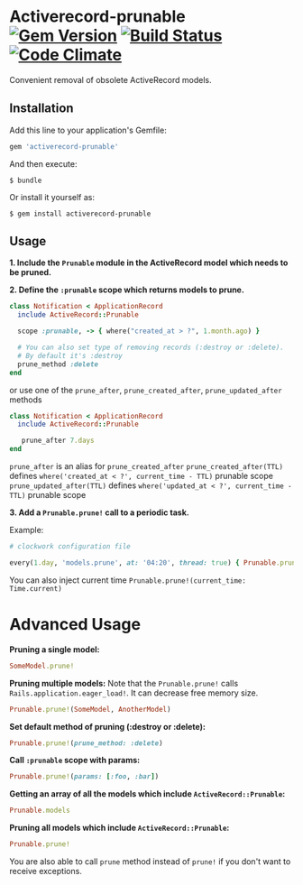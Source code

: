 # Activerecord-prunable [![Gem Version](https://badge.fury.io/rb/activerecord-prunable.svg)](https://badge.fury.io/rb/activerecord-prunable) [![Build Status](https://travis-ci.org/dr2m/activerecord-prunable.svg?branch=master)](https://travis-ci.org/dr2m/activerecord-prunable) [![Code Climate](https://codeclimate.com/github/dr2m/activerecord-prunable/badges/gpa.svg)](https://codeclimate.com/github/dr2m/activerecord-prunable)

Convenient removal of obsolete ActiveRecord models.

## Installation

Add this line to your application's Gemfile:

```ruby
gem 'activerecord-prunable'
```

And then execute:

    $ bundle

Or install it yourself as:

    $ gem install activerecord-prunable


## Usage

__1. Include the `Prunable` module in the ActiveRecord model which needs to be pruned.__

__2. Define the `:prunable` scope which returns models to prune.__

   ```ruby
   class Notification < ApplicationRecord
     include ActiveRecord::Prunable

     scope :prunable, -> { where("created_at > ?", 1.month.ago) }

     # You can also set type of removing records (:destroy or :delete).
     # By default it's :destroy
     prune_method :delete
   end
   ```

   or use one of the `prune_after`, `prune_created_after`, `prune_updated_after` methods

   ```ruby
   class Notification < ApplicationRecord
     include ActiveRecord::Prunable

      prune_after 7.days
   end
   ```

   `prune_after` is an alias for `prune_created_after`
   `prune_created_after(TTL)` defines `where('created_at < ?', current_time - TTL)` prunable scope
   `prune_updated_after(TTL)` defines `where('updated_at < ?', current_time - TTL)` prunable scope

__3. Add a `Prunable.prune!` call to a periodic task.__

   Example:

   ```ruby
   # clockwork configuration file

   every(1.day, 'models.prune', at: '04:20', thread: true) { Prunable.prune! }
   ```

   You can also inject current time `Prunable.prune!(current_time: Time.current)`

# Advanced Usage

__Pruning a single model:__

```ruby
SomeModel.prune!
```

__Pruning multiple models:__
Note that the `Prunable.prune!` calls `Rails.application.eager_load!`. It can decrease free memory size.

```ruby
Prunable.prune!(SomeModel, AnotherModel)
```

__Set default method of pruning (:destroy or :delete):__

```ruby
Prunable.prune!(prune_method: :delete)
```

__Call `:prunable` scope with params:__

```ruby
Prunable.prune!(params: [:foo, :bar])
```

__Getting an array of all the models which include `ActiveRecord::Prunable`:__
```ruby
Prunable.models
```

__Pruning all models which include `ActiveRecord::Prunable`:__

```ruby
Prunable.prune!
```

You are also able to call `prune` method instead of `prune!` if you don't want to receive exceptions.
